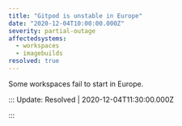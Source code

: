 ```yaml
---
title: "Gitpod is unstable in Europe"
date: "2020-12-04T10:00:00.000Z"
severity: partial-outage
affectedsystems:
  - workspaces
  - imagebuilds
resolved: true
---
```

Some workspaces fail to start in Europe.

<!--- language code: en -->

::: Update: Resolved | 2020-12-04T11:30:00.000Z

:::
